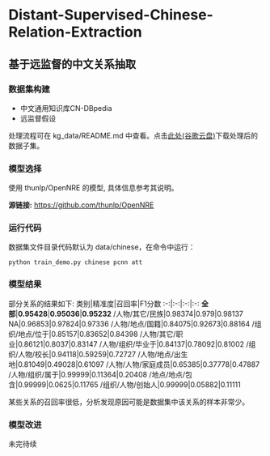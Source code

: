 ﻿# Distant-Supervised-Chinese-Relation-Extraction
## 基于远监督的中文关系抽取

### 数据集构建

* 中文通用知识库CN-DBpedia
* 远监督假设

处理流程可在 kg_data/README.md 中查看。点击[此处(谷歌云盘)](https://drive.google.com/open?id=1XmWW3-wveKiJFauqZTPcSbsgh4lECRBK)下载处理后的数据子集。

### 模型选择

使用 thunlp/OpenNRE 的模型, 具体信息参考其说明。

**源链接:** https://github.com/thunlp/OpenNRE

### 运行代码

数据集文件目录代码默认为 data/chinese，在命令中运行：
```
python train_demo.py chinese pcnn att
```
### 模型结果

部分关系的结果如下:
类别|精准度|召回率|F1分数
:-:|:-:|:-:|:-:
**全部**|**0.95428**|**0.95036**|**0.95232**
/人物/其它/民族|0.98374|0.979|0.98137
NA|0.96853|0.97824|0.97336
/人物/地点/国籍|0.84075|0.92673|0.88164
/组织/地点/位于|0.85157|0.83652|0.84398
/人物/其它/职业|0.86121|0.8037|0.83147
/人物/组织/毕业于|0.84137|0.78092|0.81002
/组织/人物/校长|0.94118|0.59259|0.72727
/人物/地点/出生地|0.81049|0.49028|0.61097
/人物/人物/家庭成员|0.65385|0.37778|0.47887
/人物/组织/属于|0.99999|0.11364|0.20408
/地点/地点/包含|0.99999|0.0625|0.11765
/组织/人物/创始人|0.99999|0.05882|0.11111

某些关系的召回率很低，分析发现原因可能是数据集中该关系的样本非常少。

### 模型改进

未完待续